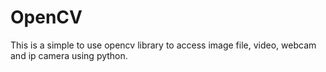# OpenCV
This is a simple to use opencv library to access image file, video, webcam and ip camera using python.

